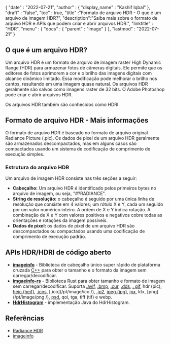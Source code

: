 {
  "date" : "2022-07-21",
  "author" : {
    "display_name" : "Kashif Iqbal"
},
  "draft" : "false",
  "toc" : true,
  "title" :"Formato de arquivo HDR - O que é um arquivo de imagem HDR?",
  "description":"Saiba mais sobre o formato de arquivo HDR e APIs que podem criar e abrir arquivos HDR.",
  "linktitle" : "HDR",
  "menu" : {
    "docs" : {
      "parent" : "image"
}
},
  "lastmod" : "2022-07-21"
}

## O que é um arquivo HDR?

Um arquivo HDR é um formato de arquivo de imagem raster High Dynamic Range (HDR) para armazenar fotos de câmeras digitais. Ele permite que os editores de fotos aprimorem a cor e o brilho das imagens digitais com alcance dinâmico limitado. Essa modificação pode melhorar o brilho nos cantos, resultando em uma imagem quase natural. Os arquivos HDR geralmente são salvos como imagens raster de 32 bits. O Adobe Photoshop pode criar e abrir arquivos HDR.

Os arquivos HDR também são conhecidos como HDRI.

## Formato de arquivo HDR - Mais informações

O formato de arquivo HDR é baseado no formato de arquivo original Radiance Picture (.pic). Os dados de pixel de um arquivo HDR geralmente são armazenados descompactados, mas em alguns casos são compactados usando um sistema de codificação de comprimento de execução simples.

### Estrutura do arquivo HDR

Um arquivo de imagem HDR consiste nas três seções a seguir:

* **Cabeçalho:** Um arquivo HDR é identificado pelos primeiros bytes no arquivo de imagem, ou seja, "#?RADIANCE".
* **String de resolução:** o cabeçalho é seguido por uma única linha de resolução que consiste em 4 valores; um rótulo X e Y, cada um seguido por um valor numérico inteiro. A ordem de X e Y indica rotação. A combinação de X e Y com valores positivos e negativos cobre todas as orientações e rotações da imagem possíveis.
* **Dados de pixel:** os dados de pixel de um arquivo HDR são descompactados ou compactados usando uma codificação de comprimento de execução padrão.

## APIs HDR/HDRI de código aberto

* **[imageinfo](https://github.com/xiaozhuai/imageinfo)** - Biblioteca de cabeçalho único super rápido de plataforma cruzada [C++](/pt/programming/cpp/) para obter o tamanho e o formato da imagem sem carregar/decodificar.
* **[imgaeinfo-rs](https://github.com/xiaozhuai/imageinfo-rs)** - Biblioteca Rust para obter tamanho e formato de imagem sem carregar/decodificar. Suporta [.avif](/pt/image/avif/), [.bmp](/pt/image/bmp/), [.cur](/pt/image/cur/), [.dds](/pt/image/dds/), [. gif](/pt/image/gif/), hdr (pic), [heic (heif)](/pt/image/heic/), [.icns](/pt/image/icns/), [.ico](/pt/image/ico /), [.jp2](/pt/image/jp2/), [jpeg (jpg)](/pt/image/jpeg/), [jpx](/pt/image/jpx/), ktx, [png](/pt/image/png /), [psd](/pt/image/psd/), qoi, tga, tiff (tif) e webp.
* **[HdrHistogram](https://github.com/HdrHistogram/HdrHistogram)** - implementação Java do HdrHistogram.

## Referências

* [Radiance HDR](http://paulbourke.net/dataformats/pic/)
* [imageinfo](https://github.com/xiaozhuai/imageinfo)

